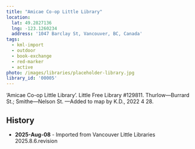 ```yaml
---
title: "Amicae Co-op Little Library"
location:
  lat: 49.2827136
  lng: -123.1260234
  address: '1047 Barclay St, Vancouver, BC, Canada'
tags:
  - kml-import
  - outdoor
  - book-exchange
  - red-marker
  - active
photo: /images/libraries/placeholder-library.jpg
library_id: '00005'
---
```

‘Amicae Co-op Little Library’.
Little Free Library #129811.
Thurlow—Burrard St.; Smithe—Nelson St.
—Added to map by K.D., 2022 4 28.

## History

- **2025-Aug-08** - Imported from Vancouver Little Libraries 2025.8.6.revision
